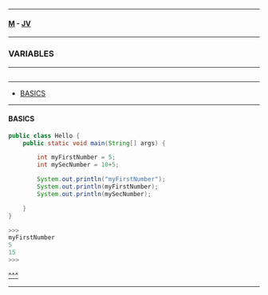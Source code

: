 
---

#### [M](https://github.com/ttltrk/TTT/blob/master/menu.md) - [JV](https://github.com/ttltrk/TTT/tree/master/JV/JV.md)

---

### VARIABLES

---

```

```

---

* [BASICS](#BASICS)

---

#### BASICS

```java
public class Hello {
    public static void main(String[] args) {

        int myFirstNumber = 5;
        int mySecNumber = 10+5;

        System.out.println("myFirstNumber");
        System.out.println(myFirstNumber);
        System.out.println(mySecNumber);

    }
}

>>>
myFirstNumber
5
15
>>>
```

[^^^](#VARIABLES)

---
